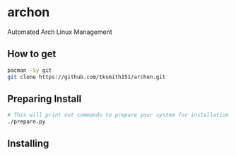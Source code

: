 # archon
Automated Arch Linux Management 

## How to get
```bash
pacman -Sy git
git clone https://github.com/tksmith151/archon.git
```

## Preparing Install
```bash
# This will print out commands to prepare your system for installation
./prepare.py
```

## Installing
```
```
